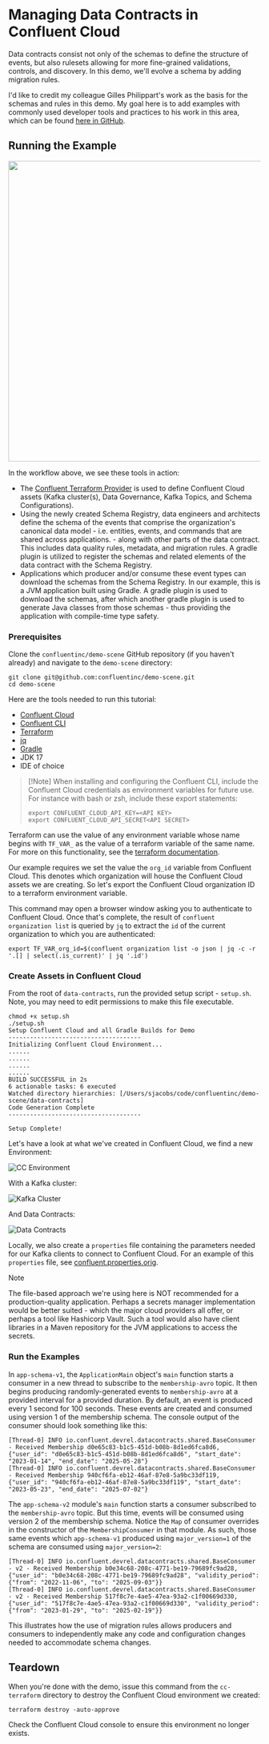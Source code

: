 # Managing Data Contracts in Confluent Cloud

Data contracts consist not only of the schemas to define the structure of events, but also rulesets allowing for more fine-grained validations,
controls, and discovery. In this demo, we'll evolve a schema by adding migration rules.

I'd like to credit my colleague Gilles Philippart's work as the basis for the schemas and rules in this demo. My goal here is to add examples with commonly used
developer tools and practices to his work in this area, which can be found [here in GitHub](https://github.com/gphilipp/migration-rules-demo).

## Running the Example

<img src="./images/overview.png" width="1000" height="600">

In the workflow above, we see these tools in action:
* The [Confluent Terraform Provider](https://registry.terraform.io/providers/confluentinc/confluent/latest/docs) is used to define Confluent Cloud assets (Kafka cluster(s), Data Governance, Kafka Topics, and Schema Configurations).
* Using the newly created Schema Registry, data engineers and architects define the schema of the events that comprise the organization's canonical data model - i.e. entities, events, and commands that are shared across applications. - along with other parts of the data contract. This includes data quality rules, metadata, and migration rules. A gradle plugin is utilized to register the schemas and related elements of the data contract with the Schema Registry.
* Applications which producer and/or consume these event types can download the schemas from the Schema Registry. In our example, this is a JVM application built using Gradle. A gradle plugin is used to download the schemas, after which another gradle plugin is used to generate Java classes from those schemas - thus providing the application with compile-time type safety.

### Prerequisites

Clone the `confluentinc/demo-scene` GitHub repository (if you haven't already) and navigate to the `demo-scene` directory:

```shell
git clone git@github.com:confluentinc/demo-scene.git
cd demo-scene
```

Here are the tools needed to run this tutorial:
* [Confluent Cloud](http://confluent.cloud)
* [Confluent CLI](https://docs.confluent.io/confluent-cli/current/install.html)
* [Terraform](https://developer.hashicorp.com/terraform/install?product_intent=terraform)
* [jq](https://jqlang.github.io/jq/)
* [Gradle](https://gradle.org/install/)
* JDK 17
* IDE of choice

> [!Note] When installing and configuring the Confluent CLI, include the Confluent Cloud credentials as environment variables for future use. For instance with bash or zsh, include these export statements:
> 
> ```shell
> export CONFLUENT_CLOUD_API_KEY=<API KEY>
> export CONFLUENT_CLOUD_API_SECRET<API SECRET>
> ```
>

Terraform can use the value of any environment variable whose name begins with `TF_VAR_` as the value of a terraform variable of the same name. For more on this functionality, see the [terraform documentation](https://developer.hashicorp.com/terraform/cli/config/environment-variables#tf_var_name).

Our example requires we set the value the `org_id` variable from Confluent Cloud. This denotes which organization will house the Confluent Cloud assets we are creating. So let's export the Confluent Cloud organization ID to a terraform environment variable.

This command may open a browser window asking you to authenticate to Confluent Cloud. Once that's complete, the result of
`confluent organization list` is queried by `jq` to extract the `id` of the current organization to which you are authenticated:

```shell
export TF_VAR_org_id=$(confluent organization list -o json | jq -c -r '.[] | select(.is_current)' | jq '.id')
```

### Create Assets in Confluent Cloud

From the root of `data-contracts`, run the provided setup script - `setup.sh`. Note, you may need to edit permissions to make this file executable.

```shell
chmod +x setup.sh
./setup.sh
Setup Confluent Cloud and all Gradle Builds for Demo
-------------------------------------
Initializing Confluent Cloud Environment...
......
......
......
......
BUILD SUCCESSFUL in 2s
6 actionable tasks: 6 executed
Watched directory hierarchies: [/Users/sjacobs/code/confluentinc/demo-scene/data-contracts]
Code Generation Complete
-------------------------------------

Setup Complete!
```

Let's have a look at what we've created in Confluent Cloud, we find a new Environment:

![CC Environment](./images/environment.png)

With a Kafka cluster:

![Kafka Cluster](./images/cluster.png)

And Data Contracts:

![Data Contracts](./images/schemas.png)


Locally, we also create a `properties` file containing the parameters needed for our Kafka clients to connect to Confluent Cloud. For an example of this 
`properties` file, see [confluent.properties.orig](shared/src/main/resources/confluent.properties.orig).

> [!NOTE]
> The file-based approach we're using here is NOT recommended for a production-quality application. Perhaps a secrets manager implementation would be better suited - which the major cloud providers all offer, or perhaps a tool like Hashicorp Vault. Such a tool would also have client libraries in a Maven repository for the JVM applications to access the secrets.
> 

### Run the Examples

In `app-schema-v1`, the `ApplicationMain` object's `main` function starts a consumer in a new thread to subscribe to the `membership-avro` topic. It then begins
producing randomly-generated events to `membership-avro` at a provided interval for a provided duration. By default, an event is produced every 1 second for 100 seconds. These events are created and consumed using version 1 of the membership schema. The console output of the consumer should look something like this:

```shell
[Thread-0] INFO io.confluent.devrel.datacontracts.shared.BaseConsumer - Received Membership d0e65c83-b1c5-451d-b08b-8d1ed6fca8d6, {"user_id": "d0e65c83-b1c5-451d-b08b-8d1ed6fca8d6", "start_date": "2023-01-14", "end_date": "2025-05-28"}
[Thread-0] INFO io.confluent.devrel.datacontracts.shared.BaseConsumer - Received Membership 940cf6fa-eb12-46af-87e8-5a9bc33df119, {"user_id": "940cf6fa-eb12-46af-87e8-5a9bc33df119", "start_date": "2023-05-23", "end_date": "2025-07-02"}
```

The `app-schema-v2` module's `main` function starts a consumer subscribed to the `membership-avro` topic. But this time, events will be consumed using
version 2 of the membership schema. Notice the `Map` of consumer overrides in the constructor of the `MembershipConsumer` in that module. As such, those
same events which `app-schema-v1` produced using `major_version=1` of the schema are consumed using `major_version=2`:

```shell
[Thread-0] INFO io.confluent.devrel.datacontracts.shared.BaseConsumer - v2 - Received Membership b0e34c68-208c-4771-be19-79689fc9ad28, {"user_id": "b0e34c68-208c-4771-be19-79689fc9ad28", "validity_period": {"from": "2022-11-06", "to": "2025-09-03"}}
[Thread-0] INFO io.confluent.devrel.datacontracts.shared.BaseConsumer - v2 - Received Membership 517f8c7e-4ae5-47ea-93a2-c1f00669d330, {"user_id": "517f8c7e-4ae5-47ea-93a2-c1f00669d330", "validity_period": {"from": "2023-01-29", "to": "2025-02-19"}}
```

This illustrates how the use of migration rules allows producers and consumers to independently make any code and configuration changes needed to accommodate schema changes.

## Teardown

When you're done with the demo, issue this command from the `cc-terraform` directory to destroy the Confluent Cloud environment
we created:

```shell
terraform destroy -auto-approve
```

Check the Confluent Cloud console to ensure this environment no longer exists.


